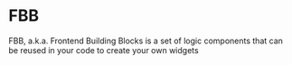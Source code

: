 # FBB
FBB, a.k.a. Frontend Building Blocks is a set of logic components that can be reused in your code to create your own widgets 

